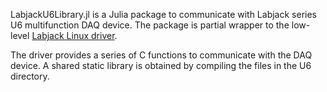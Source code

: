 LabjackU6Library.jl is a Julia package to communicate with Labjack series U6 multifunction DAQ device. The package is partial wrapper to the low-level [Labjack Linux driver](https://github.com/labjack/exodriver). 

The driver provides a series of C functions to communicate with the DAQ device. A shared static library is obtained by compiling the files in the U6 directory. 
